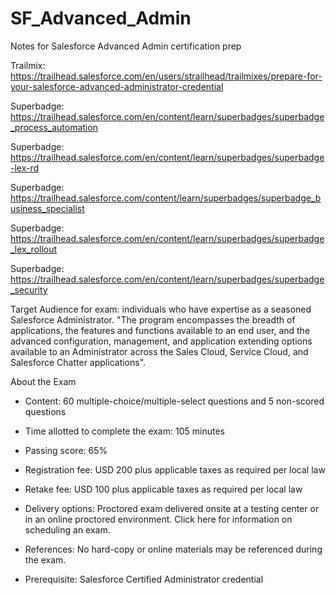 # SF_Advanced_Admin
Notes for Salesforce Advanced Admin certification prep

Trailmix: https://trailhead.salesforce.com/en/users/strailhead/trailmixes/prepare-for-your-salesforce-advanced-administrator-credential

Superbadge: https://trailhead.salesforce.com/en/content/learn/superbadges/superbadge_process_automation

Superbadge: https://trailhead.salesforce.com/en/content/learn/superbadges/superbadge-lex-rd

Superbadge: https://trailhead.salesforce.com/content/learn/superbadges/superbadge_business_specialist

Superbadge: https://trailhead.salesforce.com/en/content/learn/superbadges/superbadge_lex_rollout

Superbadge: https://trailhead.salesforce.com/en/content/learn/superbadges/superbadge_security

Target Audience for exam: individuals who have expertise as a seasoned Salesforce Administrator. "The program encompasses the breadth of applications, the features and functions available to an end user, and the advanced configuration, management, and application extending options available to an Administrator across the Sales Cloud, Service Cloud, and Salesforce Chatter applications".

About the Exam    

* Content: 60 multiple-choice/multiple-select questions and 5 non-scored questions

* Time allotted to complete the exam: 105 minutes

* Passing score: 65%

* Registration fee: USD 200 plus applicable taxes as required per local law

* Retake fee: USD 100 plus applicable taxes as required per local law

* Delivery options: Proctored exam delivered onsite at a testing center or in an online proctored environment. Click here for information on scheduling an exam.

* References: No hard-copy or online materials may be referenced during the exam.

* Prerequisite: Salesforce Certified Administrator credential


